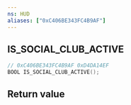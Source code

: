 ```yaml
---
ns: HUD
aliases: ["0xC406BE343FC4B9AF"]
---
```

## IS_SOCIAL_CLUB_ACTIVE

```c
// 0xC406BE343FC4B9AF 0xD4DA14EF
BOOL IS_SOCIAL_CLUB_ACTIVE();
```


## Return value
